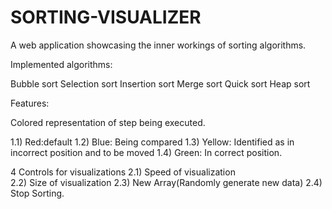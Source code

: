 # SORTING-VISUALIZER

A web application showcasing the inner workings of sorting algorithms.

Implemented algorithms:

Bubble sort
Selection sort
Insertion sort
Merge sort
Quick sort
Heap sort

Features:

Colored representation of step being executed.

 1.1) Red:default 
 1.2) Blue: Being compared 
 1.3) Yellow: Identified as in incorrect position and to be moved 
 1.4) Green: In correct position.

4 Controls for visualizations 
2.1) Speed of visualization  
2.2) Size of visualization 
2.3) New Array(Randomly generate new data) 
2.4) Stop Sorting.